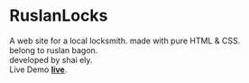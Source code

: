﻿# RuslanLocks  
A web site for a local locksmith. made with pure HTML & CSS.    
belong to ruslan bagon.  
developed by shai ely.   
Live Demo <b><a href="https://ruslanlocks.netlify.app/">live</a></b>.
   
